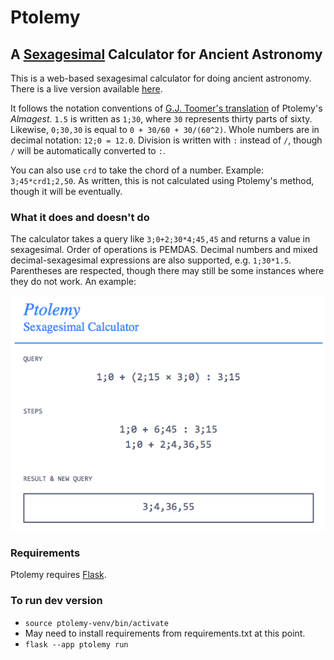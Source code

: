 # Ptolemy
## A [Sexagesimal](http://en.wikipedia.org/wiki/Sexagesimal) Calculator for Ancient Astronomy

This is a web-based sexagesimal calculator for doing ancient astronomy. There is a live version available [here](http://ptolemy.herokuapp.com).

It follows the notation conventions of [G.J. Toomer's translation](http://www.amazon.com/Ptolemys-Almagest-Ptolemy/dp/0691002606/ref=sr_1_1?ie=UTF8&qid=1379259860&sr=8-1&keywords=g.j.+toomer+almagest) of Ptolemy's *Almagest*. `1.5` is written as `1;30`, where `30` represents thirty parts of sixty. Likewise, `0;30,30` is equal to `0 + 30/60 + 30/(60^2)`. Whole numbers are in decimal notation: `12;0 = 12.0`. Division is written with `:` instead of `/`, though `/` will be automatically converted to `:`.

You can also use `crd` to take the chord of a number. Example: `3;45*crd1;2,50`. As written, this is not calculated using Ptolemy's method, though it will be eventually.

### What it does and doesn't do

The calculator takes a query like `3;0+2;30*4;45,45` and returns a value in sexagesimal. Order of operations is PEMDAS. Decimal numbers and mixed decimal-sexagesimal expressions are also supported, e.g. `1;30*1.5`. Parentheses are respected, though there may still be some instances where they do not work. An example:

![](doc/example.png)

### Requirements

Ptolemy requires [Flask](http://flask.pocoo.org).

### To run dev version

- `source ptolemy-venv/bin/activate`
- May need to install requirements from requirements.txt at this point.
- `flask --app ptolemy run`